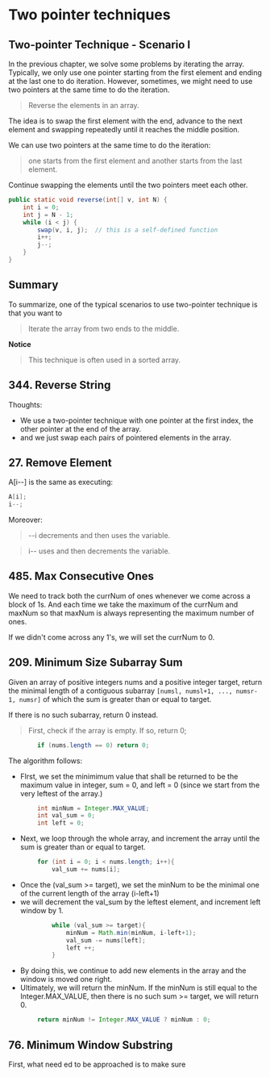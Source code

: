 # Two pointer techniques

##   Two-pointer Technique - Scenario I
In the previous chapter, we solve some problems by iterating the array. Typically, we only use one pointer starting from the first element and ending at the last one to do iteration. However, sometimes, we might need to use two pointers at the same time to do the iteration.

> Reverse the elements in an array.

The idea is to swap the first element with the end, advance to the next element and swapping repeatedly until it reaches the middle position.

We can use two pointers at the same time to do the iteration: 

> one starts from the first element and another starts from the last element. 

Continue swapping the elements until the two pointers meet each other.

``` java
public static void reverse(int[] v, int N) {
    int i = 0;
    int j = N - 1;
    while (i < j) {
        swap(v, i, j);  // this is a self-defined function
        i++;
        j--;
    }
}
```
## Summary
To summarize, one of the typical scenarios to use two-pointer technique is that you want to 

> Iterate the array from two ends to the middle.

**Notice**
> This technique is often used in a sorted array.

## 344. Reverse String
Thoughts: 
- We use a two-pointer technique with one pointer at the first index, the other pointer at the end of the array.
- and we just swap each pairs of pointered elements in the array.

## 27. Remove Element
A[i--] is the same as executing:
```java
A[i];
i--;
```
Moreover:
> --i decrements and then uses the variable.

> i-- uses and then decrements the variable.

## 485. Max Consecutive Ones
We need to track both the currNum of ones whenever we come across a block of 1s. And each time we take the maximum of the currNum and maxNum so that maxNum is always representing the maximum number of ones.

If we didn't come across any 1's, we will set the currNum to 0.

## 209. Minimum Size Subarray Sum

Given an array of positive integers nums and a positive integer target, return the minimal length of a contiguous subarray ```[numsl, numsl+1, ..., numsr-1, numsr]``` of which the sum is greater than or equal to target. 

If there is no such subarray, return 0 instead.

> First, check if the array is empty. If so, return 0;
```java
        if (nums.length == 0) return 0;
```
The algorithm follows:
- FIrst, we set the minimimum value that shall be returned to be the maximum value in integer, sum = 0, and left = 0 (since we start from the very leftest of the array.)
```java
        int minNum = Integer.MAX_VALUE;
        int val_sum = 0;
        int left = 0;
```
- Next, we loop through the whole array, and increment the array until the sum is greater than or equal to target.
```java
        for (int i = 0; i < nums.length; i++){
            val_sum += nums[i];
```
  - Once the (val_sum >= target), we set the minNum to be the minimal one of the current length of the array (i-left+1)
  - we will decrement the val_sum by the leftest element, and increment left window by 1.
```java
            while (val_sum >= target){
                minNum = Math.min(minNum, i-left+1);
                val_sum -= nums[left];
                left ++;
            }
```
- By doing this, we continue to add new elements in the array and the window is moved one right.
- Ultimately, we will return the minNum. If the minNum is still equal to the Integer.MAX_VALUE, then there is no such sum >= target, we will return 0.
```java
        return minNum != Integer.MAX_VALUE ? minNum : 0;
```
## 76. Minimum Window Substring
First, what need ed to be approached is to make sure 
